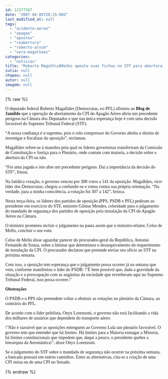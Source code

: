 ```yaml
---
id: 12377587
date: "2007-04-05T20:15:00Z"
last_modified_at: null
tags:
  - "acidente-aereo"
  - "apagao"
  - "apostas"
  - "reabertura"
  - "roberto-alvim"
  - "vera-magalhaes"
categories:
  - "noticias"
title: "Roberto Magalh\u00e3es aposta suas fichas no STF para abertura da CPI do Apag\u00e3o A\u00e9reo"
sutia: null
chapeu: null
autor: null
imagem: null
---
```

{% raw %}
<p><P><FONT face=Verdana>O deputado federal Roberto Magalhães (Democratas, ex-PFL) afirmou ao <STRONG>Blog de Jamildo</STRONG> que a operação de abortamento da CPI do Apagão Aéreo abriu um precedente perigoso na Câmara dos Deputados e que sua única esperança hoje é com uma decisão favorável do Supremo Tribunal Federal (STF).</FONT></P></p>
<p><P><FONT face=Verdana>“A nossa confiança é o supremo, pois o rolo compressor do Governo aboliu o direito de investigar e fiscalizar da oposição”, reclamou.</FONT></P></p>
<p><P><FONT face=Verdana>Magalhães refere-se à manobra pela qual os líderes governistas transferiram da Comissão de Constituição e Justiça para o Plenário, onde contam com maioria, a decisão sobre a abertura da CPI ou não.</FONT></P></p>
<p><P><FONT face=Verdana>“Foi uma jogada e isto abre um precedente perigoso. Daí a importância da decisão do STF”, frisou.</FONT></P></p>
<p><P><FONT face=Verdana>Na fatídica votação, o governo venceu por 308 votos a 141 da oposição. Magalhães, vice-líder dos Democratas, chegou a confundir-se e votou contra sua própria orientação. “Na verdade, para a minha consciência, a votação foi 307 a 142”, brinca.</FONT></P></p>
<p><P><FONT face=Verdana>Nesta terça-feira, os líderes dos partidos de oposição (PPS, PSDB e PFL) pediram ao presidente em exercício do&nbsp;STF, ministro Gilmar Mendes, celeridade para o julgamento do mandado de segurança dos partidos de oposição pela instalação da CPI do Apagão Aéreo na Câmara. </FONT></P></p>
<p><P><FONT face=Verdana>O ministro prometeu incluir o julgamento na pauta assim que o ministro-relator, Celso de Mello, concluir o seu voto. </FONT></P></p>
<p><P><FONT face=Verdana>Celso de Mello disse aguardar parecer do procurador-geral da República, Antonio Fernando de Souza, sobre a liminar que determinou o desarquivamento do requerimento de instalação da CPI. O procurador declarou que pretende enviar seu ofício ao STF na próxima semana. </FONT></P></p>
<p><P><FONT face=Verdana>Com isso, a oposição tem esperança que o julgamento possa ocorrer já na semana que vem, conforme manifestou o líder do PSDB: \"É bem possível que, dada a gravidade da situação e a preocupação com as angústias da sociedade que reverberam aqui no Supremo Tribunal Federal, isso possa ocorrer.\"</FONT></P></p>
<p><P><FONT face=Verdana><STRONG>Obstruções</STRONG></FONT></P></p>
<p><P><FONT face=Verdana>O PSDB e o PPS não pretendem voltar a obstruir as votações no plenário da Câmara, ao contrário do PFL. </FONT></P></p>
<p><P><FONT face=Verdana>De acordo com o líder pefelista, Onyx Lorenzoni, o governo não está facilitando a vida dos milhares de usuários que dependem do transporte aéreo. </FONT></P></p>
<p><P><FONT face=Verdana>\"Não é razoável que as oposições entreguem ao Governo Lula um plenário favorável. O governo tem que entender que há limites. Há limites para a Maioria esmagar a Minoria, há limites constitucionais que impedem que, daqui a pouco, o presidente quebre a hierarquia da Aeronáutica\", disse Onyx Lorenzoni.</FONT></P></p>
<p><P><FONT face=Verdana>Se o julgamento do STF sobre o mandado de segurança não ocorrer na próxima semana, a bancada pensará em outros caminhos. Entre as alternativas, cita-se a criação de uma CPI mista ou de uma CPI no Senado.</FONT></P> </p>
{% endraw %}